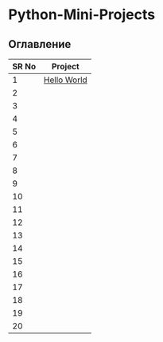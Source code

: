 # Python-Mini-Projects



## Оглавление

SR No   | Project
--- | ---
1 | [Hello World](https://github.com/keoreo/python-mini-projects/tree/main/project/hello%20world)
2 | []()
3 | []()
4 | []()
5 | []()
6 | []()
7 | []()
8 | []()
9 | []()
10 | []()
11 | []()
12 | []()
13 | []()
14 | []()
15 | []()
16 | []()
17 | []()
18 | []()
19 | []()
20 | []()
